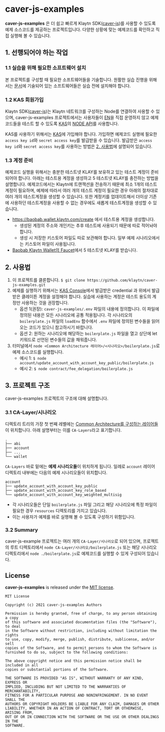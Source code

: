 # caver-js-examples
**caver-js-examples** 은 더 쉽고 빠르게 Klaytn SDK([caver-js](https://github.com/klaytn/caver-js))를 사용할 수 있도록 예제 소스코드를 제공하는 프로젝트입니다.
다양한 상황에 맞는 예제코드를 확인하고 직접 실행해 볼 수 있습니다.

## 1. 선행되어야 하는 작업
### 1.1 실습을 위해 필요한 소프트웨어 설치
본 프로젝트를 구성할 때 필요한 소프트웨어들을 기술합니다. 원활한 실습 진행을 위해 서는 [문서](https://ko.docs.klaytn.com/bapp/sdk/caver-js/getting-started#prerequisites)에 기술되어 있는 소프트웨어들은 실습 전에 설치해야 합니다.

### 1.2 KAS 회원가입
Klaytn SDK([caver-js](https://github.com/klaytn/caver-js))는 Klaytn 네트워크를 구성하는 Node를 연결하여 사용할 수 있으며, caver-js-examples 프로젝트에서는 사용자들이 [EN](https://docs.klaytn.com/node/endpoint-node)을 직접 운영하지 않고 예제코드들을 테스트 할 수 있도록 [KAS](https://klaytnapi.com)의 [NODE API](https://refs.klaytnapi.com/en/node/latest)를 사용합니다.

KAS를 사용하기 위해서는 [KAS](https://klaytnapi.com)에 가입해야 합니다. 가입하면 예제코드 실행에 필요한 `access key id`와 `secret access key`를 발급받을 수 있습니다.
발급받은 `access key id`와 `secret access key`를 사용하는 방법은 [2. 사용법](https://github.com/klaytn/caver-js-examples/blob/master/README.ko.md#2-%EC%82%AC%EC%9A%A9%EB%B2%95)에 설명되어 있습니다.

### 1.3 계정 준비
예제코드 실행을 위해서는 충분한 테스트넷 KLAY를 보유하고 있는 테스트 계정이 준비되어야 합니다. 아래는 테스트용 계정을 생성하고 5 테스트넷 KLAY를 충전하는 방법을 설명합니다.
예제코드에서는 Klaytn에 트랜잭션을 전송하기 때문에 최소 1개의 테스트 계정이 필요하며, 예제에 따라서 여러 개의 테스트 계정이 필요한 경우 아래의 절차대로 여러 개의 테스트계정을 생성할 수 있습니다. 또한 계정키를 업데이트해서 더이상 기존에 사용하던 테스트계정을 사용할 수 없는 경우에도 새롭게 테스트계정을 생성할 수 있습니다.
* https://baobab.wallet.klaytn.com/create 에서 테스트용 계정을 생성합니다. 
    * 생성된 계정의 주소와 개인키는 추후 테스트에 사용되기 때문에 따로 적어놔야 합니다.
    * 생성 시 저장한 키스토어 파일도 따로 보관해야 합니다. 일부 예제 시나리오에서는 키스토어 파일이 사용됩니다.
* [Baobab Klaytn Wallet의 Faucet](https://baobab.wallet.klaytn.com/faucet)에서 5 테스트넷 KLAY를 받습니다.

## 2. 사용법
1. 이 프로젝트를 클론합니다. `$ git clone https://github.com/klaytn/caver-js-examples.git`
2. 예제를 실행하기 위해서는 [KAS Console](https://console.klaytnapi.com/ko/security/credential)에서 발급받은 credential 과 위에서 발급받은 클레이튼 계정을 설정해야 합니다. 실습에 사용하는 계정은 테스트 용도의 계정만 사용하는 것을 권장합니다.
    * 옵션 1(권장): `caver-js-examples/.env` 파일의 내용에 정의합니다. 이 파일에 정의된 내용은 모든 시나리오에 공통 적용됩니다. 각 시나리오의 `boilerplate.js` 파일의 `loadEnv` 함수에서 `.env` 파일에 정의된 변수들을 읽어오는 코드가 있으니 참고하시기 바랍니다.
    * 옵션 2: 원하는 시나리오에 해당하는 `boilerplate.js` 파일을 열고 상단에 let 키워드로 선언된 변수들의 값을 채워줍니다.
3. 터미널에서 `node <Common Architecture 레이어>/<시나리오>/boilerplate.js`로 예제 소스코드를 실행합니다.
    * 예시 1: `$ node account/update_account_with_account_key_public/boilerplate.js`
    * 예시 2: `$ node contract/fee_delegation/boilerplate.js`

## 3. 프로젝트 구조
caver-js-examples 프로젝트의 구조에 대해 설명합니다.
### 3.1 CA-Layer/시나리오

디렉토리 트리의 가장 첫 번째 레벨에는 [Common Architecture를 구성하는 레이어들](https://kips.klaytn.com/KIPs/kip-34#layer-diagram-of-the-common-architecture)이 위치합니다. 아래 설명부터는 이를 `CA-Layers`라고 표기합니다.
```
.
├── abi
├── account
├── ...
└── wallet
```

`CA-Layers` 바로 밑에는 **예제 시나리오들**이 위치하게 됩니다. 일례로 `account` 레이어 디렉토리 내부에는 다음의 예제 시나리오들이 위치합니다.
```
account
├── update_account_with_account_key_public
├── update_account_with_account_key_role_based
└── update_account_with_account_key_weighted_multisig
```
* 각 시나리오들은 단일 `boilerplate.js` 파일 그리고 해당 시나리오에 특정 파일이 필요한 경우 `resources` 디렉토리를 가지고 있습니다.
* 이는 사용자가 예제를 바로 실행해 볼 수 있도록 구성하기 위함입니다.

### 3.2 Summary
caver-js-example 프로젝트는 여러 개의 `CA-Layer/시나리오`로 되어 있으며, 프로젝트의 루트 디렉토리에서 `node CA-Layer/시나리오/boilerplate.js` 또는 해당 시나리오 디렉토리에서 `node ./boilerplate.js`로 예제코드를 실행할 수 있게 구성되어 있습니다.

## License
**caver-js-examples** is released under the [MIT license](./LICENSE).

```
MIT License

Copyright (c) 2021 caver-js-examples Authors

Permission is hereby granted, free of charge, to any person obtaining a copy
of this software and associated documentation files (the "Software"), to deal
in the Software without restriction, including without limitation the rights
to use, copy, modify, merge, publish, distribute, sublicense, and/or sell
copies of the Software, and to permit persons to whom the Software is
furnished to do so, subject to the following conditions:

The above copyright notice and this permission notice shall be included in all
copies or substantial portions of the Software.

THE SOFTWARE IS PROVIDED "AS IS", WITHOUT WARRANTY OF ANY KIND, EXPRESS OR
IMPLIED, INCLUDING BUT NOT LIMITED TO THE WARRANTIES OF MERCHANTABILITY,
FITNESS FOR A PARTICULAR PURPOSE AND NONINFRINGEMENT. IN NO EVENT SHALL THE
AUTHORS OR COPYRIGHT HOLDERS BE LIABLE FOR ANY CLAIM, DAMAGES OR OTHER
LIABILITY, WHETHER IN AN ACTION OF CONTRACT, TORT OR OTHERWISE, ARISING FROM,
OUT OF OR IN CONNECTION WITH THE SOFTWARE OR THE USE OR OTHER DEALINGS IN THE
SOFTWARE.
```
